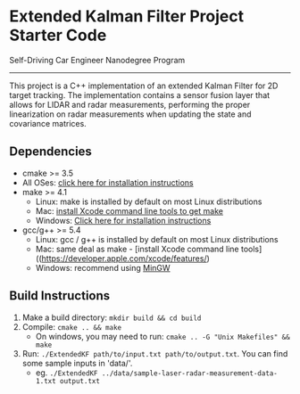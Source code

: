 # Extended Kalman Filter Project Starter Code
Self-Driving Car Engineer Nanodegree Program

---

This project is a C++ implementation of an extended Kalman Filter for 2D target tracking. The implementation contains a sensor fusion layer that allows for LIDAR and radar measurements, performing the proper linearization on radar measurements when updating the state and covariance matrices.

## Dependencies

* cmake >= 3.5
 * All OSes: [click here for installation instructions](https://cmake.org/install/)
* make >= 4.1
  * Linux: make is installed by default on most Linux distributions
  * Mac: [install Xcode command line tools to get make](https://developer.apple.com/xcode/features/)
  * Windows: [Click here for installation instructions](http://gnuwin32.sourceforge.net/packages/make.htm)
* gcc/g++ >= 5.4
  * Linux: gcc / g++ is installed by default on most Linux distributions
  * Mac: same deal as make - [install Xcode command line tools]((https://developer.apple.com/xcode/features/)
  * Windows: recommend using [MinGW](http://www.mingw.org/)

## Build Instructions


1. Make a build directory: `mkdir build && cd build`
2. Compile: `cmake .. && make`
   * On windows, you may need to run: `cmake .. -G "Unix Makefiles" && make`
3. Run: `./ExtendedKF path/to/input.txt path/to/output.txt`. You can find
   some sample inputs in 'data/'.
    - eg. `./ExtendedKF ../data/sample-laser-radar-measurement-data-1.txt output.txt`
